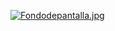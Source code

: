 [![Fondodepantalla.jpg](https://i.postimg.cc/RhyBY7w1/Fondodepantalla.jpg)](https://postimg.cc/WqGCFJWt)
